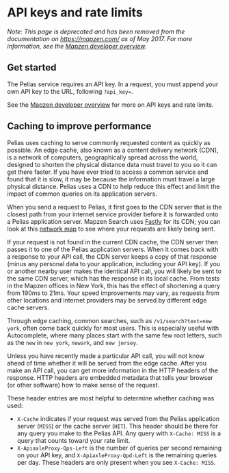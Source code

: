 # API keys and rate limits

_Note: This page is deprecated and has been removed from the documentation on https://mapzen.com/ as of May 2017. For more information, see the [Mapzen developer overview](https://mapzen.com/documentation/overview/)._

## Get started

The Pelias service requires an API key. In a request, you must append your own API key to the URL, following `?api_key=`.

See the [Mapzen developer overview](https://mapzen.com/documentation/overview/) for more on API keys and rate limits.

## Caching to improve performance

Pelias uses caching to serve commonly requested content as quickly as possible. An edge cache, also known as a content delivery network (CDN), is a network of computers, geographically spread across the world, designed to shorten the physical distance data must travel to you so it can get there faster. If you have ever tried to access a common service and found that it is slow, it may be because the information must travel a large physical distance. Pelias uses a CDN to help reduce this effect and limit the impact of common queries on its application servers.

When you send a request to Pelias, it first goes to the CDN server that is the closest path from your internet service provider before it is forwarded onto a Pelias application server. Mapzen Search uses [Fastly](https://www.fastly.com) for its CDN; you can look at this [network map](https://www.fastly.com/network-map) to see where your requests are likely being sent.

If your request is not found in the current CDN cache, the CDN server then passes it to one of the Pelias application servers. When it comes back with a response to your API call, the CDN server keeps a copy of that response (minus any personal data to your application, including your API key). If you or another nearby user makes the identical API call, you will likely be sent to the same CDN server, which has the response in its local cache. From tests in the Mapzen offices in New York, this has the effect of shortening a query from 190ms to 21ms. Your speed improvements may vary, as requests from other locations and internet providers may be served by different edge cache servers.

Through edge caching, common searches, such as `/v1/search?text=new york`, often come back quickly for most users. This is especially useful with Autocomplete, where many places start with the same few root letters, such as the `new` in `new york`, `newark`, and `new jersey`.

Unless you have recently made a particular API call, you will not know ahead of time whether it will be served from the edge cache. After you make an API call, you can get more information in the HTTP headers of the response. HTTP headers are embedded metadata that tells your browser (or other software) how to make sense of the request.

These header entries are most helpful to determine whether caching was used:

- `X-Cache` indicates if your request was served from the Pelias application server (`MISS`) or the cache server (`HIT`). This header should be there for any query you make to the Pelias API. Any query with `X-Cache: MISS` is a query that counts toward your rate limit.
- `X-ApiaxleProxy-Qps-Left` is the number of queries per second remaining on your API key, and `X-ApiaxleProxy-Qpd-Left` is the remaining queries per day. These headers are only present when you see `X-Cache: MISS`.

